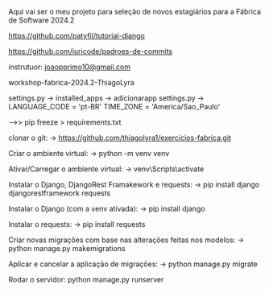 Aqui vai ser o meu projeto para seleção de novos estagiários para a Fábrica de Software 2024.2

https://github.com/patyfil/tutorial-django

https://github.com/iuricode/padroes-de-commits

instrutuor: joaopprimo10@gmail.com

workshop-fabrica-2024.2-ThiagoLyra

settings.py -> installed_apps -> adicionarapp
settings.py -> LANGUAGE_CODE = 'pt-BR'
TIME_ZONE = 'America/Sao_Paulo'

-->> pip freeze > requirements.txt

clonar o git: -> https://github.com/thiagolyra1/exercicios-fabrica.git

Criar o ambiente virtual: -> python -m venv venv

Ativar/Carregar o ambiente virtual: -> venv\Scripts\activate

Instalar o Django, DjangoRest Framakework e requests: -> pip install django djangorestframework requests

Instalar o Django (com a venv ativada): -> pip install django

Instalar o requests: -> pip install requests

Criar novas migrações com base nas alterações feitas nos modelos: -> python manage.py makemigrations

Aplicar e cancelar a aplicação de migrações: -> python manage.py migrate
 
Rodar o servidor: python manage.py runserver
